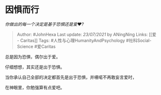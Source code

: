 # 因惧而行
*你做出的每一个决定是基于恐惧还是爱❤️?*

> Author: #JohnHexa
Last update: *23/07/2021* by ANingNing
Links: [[爱 - Caritas]]
Tags: #人性与心理HumanityAndPsychology #社科Social-Science #爱Caritas 

 
总是因为恐惧，偶尔出于爱。  
  
仔细想想，其实还是出于恐惧。  
  
当你承认自己全部的决定都首先是出于恐惧，并嗫喏不再敢妄言爱时，  
  
在神眼里，你勉强算有点爱吧。

